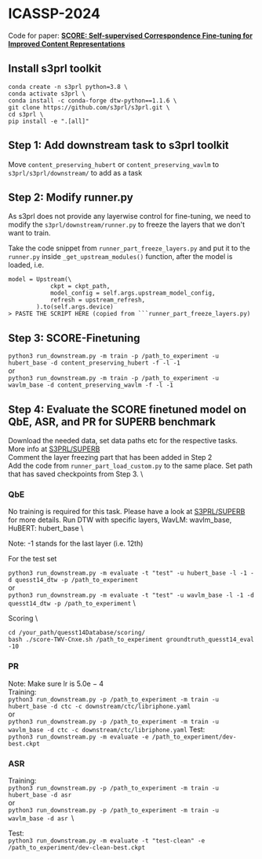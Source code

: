 # ICASSP-2024
Code for paper: **[SCORE: Self-supervised Correspondence Fine-tuning for Improved Content Representations](https://ieeexplore.ieee.org/abstract/document/10448060)**
## Install s3prl toolkit
```
conda create -n s3prl python=3.8 \
conda activate s3prl \
conda install -c conda-forge dtw-python==1.1.6 \
git clone https://github.com/s3prl/s3prl.git \
cd s3prl \
pip install -e ".[all]"
```

## Step 1: Add downstream task to s3prl toolkit

Move ```content_preserving_hubert``` or ```content_preserving_wavlm``` to ```s3prl/s3prl/downstream/``` to add as a task

## Step 2: Modify runner.py
As s3prl does not provide any layerwise control for fine-tuning, we need to modify the ```s3prl/downstream/runner.py``` to freeze the layers that we don't want to train.

Take the code snippet from ```runner_part_freeze_layers.py``` and put it to the ```runner.py``` inside ```_get_upstream_modules()``` function, after the model is loaded, i.e.  

```
model = Upstream(\
            ckpt = ckpt_path,
            model_config = self.args.upstream_model_config,
            refresh = upstream_refresh,
        ).to(self.args.device)
> PASTE THE SCRIPT HERE (copied from ```runner_part_freeze_layers.py)
```

## Step 3: SCORE-Finetuning
```python3 run_downstream.py -m train -p /path_to_experiment -u hubert_base -d content_preserving_hubert -f -l -1``` \
or \
```python3 run_downstream.py -m train -p /path_to_experiment -u wavlm_base -d content_preserving_wavlm -f -l -1``` 

## Step 4: Evaluate the SCORE finetuned model on QbE, ASR, and PR for SUPERB benchmark
Download the needed data, set data paths etc for the respective tasks. More info at [S3PRL/SUPERB](https://github.com/s3prl/s3prl/blob/main/s3prl/downstream/docs/superb.md) \
Comment the layer freezing part that has been added in Step 2 \
Add the code from ```runner_part_load_custom.py``` to the same place. Set path that has saved checkpoints from Step 3. \

### QbE
No training is required for this task. Please have a look at [S3PRL/SUPERB](https://github.com/s3prl/s3prl/blob/main/s3prl/downstream/docs/superb.md) for more details.
Run DTW with specific layers, WavLM: wavlm_base, HuBERT: hubert_base \

Note: -1 stands for the last layer (i.e. 12th)

For the test set

```python3 run_downstream.py -m evaluate -t "test" -u hubert_base -l -1 -d quesst14_dtw -p /path_to_experiment ``` \
or \
```python3 run_downstream.py -m evaluate -t "test" -u wavlm_base -l -1 -d quesst14_dtw -p /path_to_experiment``` \ 

Scoring \
```
cd /your_path/quesst14Database/scoring/
bash ./score-TWV-Cnxe.sh /path_to_experiment groundtruth_quesst14_eval -10
```

### PR
Note: Make sure lr is 5.0e − 4 \
Training: \
```python3 run_downstream.py -p /path_to_experiment -m train -u hubert_base -d ctc -c downstream/ctc/libriphone.yaml``` \
or \
```python3 run_downstream.py -p /path_to_experiment -m train -u wavlm_base -d ctc -c downstream/ctc/libriphone.yaml```
Test: \
```python3 run_downstream.py -m evaluate -e /path_to_experiment/dev-best.ckpt```

### ASR
Training: \
```python3 run_downstream.py -p /path_to_experiment -m train -u hubert_base -d asr``` \
or \
```python3 run_downstream.py -p /path_to_experiment -m train -u wavlm_base -d asr ```\

Test: \
```python3 run_downstream.py -m evaluate -t "test-clean" -e /path_to_experiment/dev-clean-best.ckpt``` 
